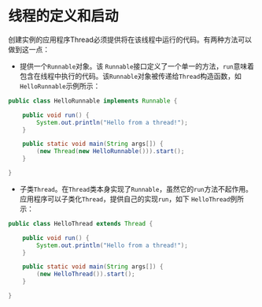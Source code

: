 # 线程的定义和启动

创建实例的应用程序Thread必须提供将在该线程中运行的代码。有两种方法可以做到这一点：

* 提供一个`Runnable`对象。该 `Runnable`接口定义了一个单一的方法，`run`意味着包含在线程中执行的代码。该`Runnable`对象被传递给`Thread`构造函数，如 `HelloRunnable`示例所示：

```java
public class HelloRunnable implements Runnable {

    public void run() {
        System.out.println("Hello from a thread!");
    }

    public static void main(String args[]) {
        (new Thread(new HelloRunnable())).start();
    }

}
```

* 子类`Thread`。在`Thread`类本身实现了`Runnable`，虽然它的`run`方法不起作用。应用程序可以子类化`Thread`，提供自己的实现`run`，如下 `HelloThread`例所示：

```java
public class HelloThread extends Thread {

    public void run() {
        System.out.println("Hello from a thread!");
    }

    public static void main(String args[]) {
        (new HelloThread()).start();
    }

}
```
